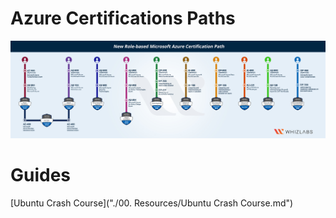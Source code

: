 # Azure Certifications Paths

![Azure Certifications Paths](azure-certification-path-2020.jpg)


# Guides

[Ubuntu Crash Course]("./00. Resources/Ubuntu Crash Course.md")
